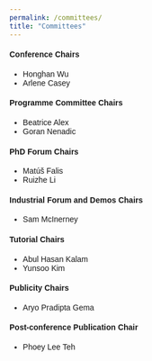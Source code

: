 ```yaml
---
permalink: /committees/
title: "Committees"
---
```


<html>
<meta name="viewport" content="width=device-width, initial-scale=1"> 
<head>
<style>
body {
  font-family: sans-serif;
}
a:link {
  color:  black;
  background-color: transparent;
  text-decoration: none;
}
a:visited {
  color: black;
  background-color: #F0F8FF;
  text-decoration: none;
}
a:hover {
  color: #003865;
  background-color: #F0F8FF;
  text-decoration: underline;
}
a:active {
  color: #003865;
  background-color: #F8F8FF;
  text-decoration: underline;
}
</style>
</head>
    
<body>
    <h4>Conference Chairs</h4> 
    <ul>
      <li>Honghan Wu</li>
      <li>Arlene Casey</li>
    </ul>
    <h4>Programme Committee Chairs</h4>
    <ul>
      <li>Beatrice Alex</li>
      <li>Goran Nenadic</li>
    </ul>
    <h4>PhD Forum Chairs</h4>
    <ul>
      <li>Matúš Falis</li>
      <li>Ruizhe Li</li>
    </ul>
    <h4>Industrial Forum and Demos Chairs</h4>
    <ul>
      <li>Sam McInerney</li>
    </ul>
    <h4>Tutorial Chairs</h4>   
    <ul>
      <li>Abul Hasan Kalam</li>
      <li>Yunsoo Kim</li>
    </ul>
    <h4>Publicity Chairs</h4>
    <ul>
      <li>Aryo Pradipta Gema</li>
    </ul>
    <h4>Post-conference Publication Chair</h4>
    <ul>
      <li>Phoey Lee Teh</li>
    </ul>
    <!-- <h4>Local Organisers</h4> -->
    <!-- <ul> </ul> -->
    <!-- <h4>Programme Committee</h4> -->
    <!-- <ul> </ul> -->
</body>
</html>



